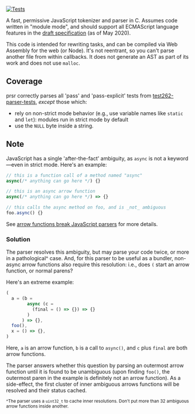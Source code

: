 [![Tests](https://github.com/samthor/prsr/workflows/Tests/badge.svg)](https://github.com/samthor/prsr/actions)

A fast, permissive JavaScript tokenizer and parser in C.
Assumes code written in "module mode", and should support all ECMAScript language features in the [draft specification](https://github.com/tc39/proposals/blob/master/finished-proposals.md) (as of May 2020).

This code is intended for rewriting tasks, and can be compiled via Web Assembly for the web (or Node).
It's not reentrant, so you can't parse another file from within callbacks.
It does not generate an AST as part of its work and does not use `malloc`.

## Coverage

prsr correctly parses all 'pass' and 'pass-explicit' tests from [test262-parser-tests](https://github.com/tc39/test262-parser-tests), _except_ those which:

- rely on non-strict mode behavior (e.g., use variable names like `static` and `let`): modules run in strict mode by default
- use the `NULL` byte inside a string.

## Note

JavaScript has a single 'after-the-fact' ambiguity, as `async` is not a keyword—even in strict mode.
Here's an example:

```js
// this is a function call of a method named "async"
async(/* anything can go here */) {}

// this is an async arrow function
async(/* anything can go here */) => {}

// this calls the async method on foo, and is _not_ ambiguous
foo.async() {}
```

See [arrow functions break JavaScript parsers](https://dev.to/samthor/arrow-functions-break-javascript-parsers-1ldp) for more details.

### Solution

The parser resolves this ambiguity, but may parse your code twice, or more in a pathological^ case.
And, for this parser to be useful as a bundler, non-async arrow functions also require this resolution: i.e., does `(` start an arrow function, or normal parens?

Here's an extreme example:

```js
(
  a = (b =
        async (c =
          (final = () => {}) => {}
        )
      ) => {},
  foo(),
  x = () => {},
)
```

Here, `a` is an arrow function, `b` is a call to `async()`, and `c` plus `final` are both arrow functions.

The parser answers whether this question by parsing an outermost arrow function until it is found to be unambiguous (upon finding `foo()`, the outermost paren in the example is definitely not an arrow function).
As a side-effect, the first cluster of inner ambiguous arrows functions will be resolved and their status cached.

<small>^The parser uses a <code>uint32_t</code> to cache inner resolutions. Don't put more than 32 ambiguous arrow functions inside another.</small>
